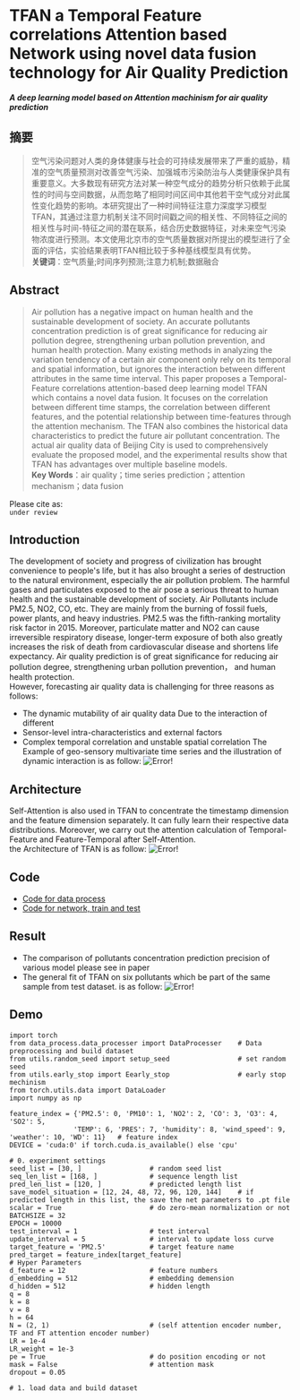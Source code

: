 # TFAN a Temporal Feature correlations Attention based Network using novel data fusion technology for Air Quality Prediction
***A deep learning model based on Attention machinism for air quality prediction***
## 摘要 
>空气污染问题对人类的身体健康与社会的可持续发展带来了严重的威胁，精准的空气质量预测对改善空气污染、加强城市污染防治与人类健康保护具有重要意义。大多数现有研究方法对某一种空气成分的趋势分析只依赖于此属性的时间与空间数据，从而忽略了相同时间区间中其他若干空气成分对此属性变化趋势的影响。本研究提出了一种时间特征注意力深度学习模型TFAN，其通过注意力机制关注不同时间戳之间的相关性、不同特征之间的相关性与时间-特征之间的潜在联系，结合历史数据特征，对未来空气污染物浓度进行预测。本文使用北京市的空气质量数据对所提出的模型进行了全面的评估，实验结果表明TFAN相比较于多种基线模型具有优势。\
>**关键词**：空气质量;时间序列预测;注意力机制;数据融合

## Abstract
>Air pollution has a negative impact on human health and the sustainable development of society. An accurate pollutants concentration prediction is of great significance for reducing air pollution degree, strengthening urban pollution prevention, and human health protection. Many existing methods in analyzing the variation tendency of a certain air component only rely on its temporal and spatial information, but ignores the interaction between different attributes in the same time interval. This paper proposes a Temporal-Feature correlations attention-based deep learning model TFAN which contains a novel data fusion. It focuses on the correlation between different time stamps, the correlation between different features, and the potential relationship between time-features through the attention mechanism. The TFAN also combines the historical data characteristics to predict the future air pollutant concentration. The actual air quality data of Beijing City is used to comprehensively evaluate the proposed model, and the experimental results show that TFAN has advantages over multiple baseline models. \
>**Key Words**：air quality；time series prediction；attention mechanism；data fusion

Please cite as:\
`under review`

## Introduction
The development of society and progress of civilization has  brought convenience to people's life, but it has also brought a series of destruction to the natural environment, especially the air pollution problem. The harmful gases and particulates exposed to the air pose a serious threat to human health and the sustainable development of society. Air Pollutants include PM2.5, NO2, CO, etc. They are mainly from the burning of fossil fuels, power plants, and heavy industries. PM2.5 was the fifth-ranking mortality risk factor in 2015. Moreover, particulate matter and NO2 can cause irreversible respiratory disease, longer-term exposure of both also greatly increases the risk of death from cardiovascular disease and shortens life expectancy. Air quality prediction is of great significance for reducing air pollution degree, strengthening urban pollution prevention， and human health protection.\
However, forecasting air quality data is challenging for three reasons as follows:
* The dynamic mutability of air quality data Due to the interaction of different
* Sensor-level intra-characteristics and external factors
* Complex temporal correlation and unstable spatial correlation
The Example of geo-sensory multivariate time series and the illustration of dynamic interaction is as follow:
![Error!](images/空气质量预测相关性_2.1.png)

## Architecture
Self-Attention is also used in TFAN to concentrate the timestamp dimension and the feature dimension separately. It can fully learn their respective data distributions. Moreover, we carry out the attention calculation of Temporal-Feature and Feature-Temporal after Self-Attention. \
the Architecture of TFAN is as follow:
![Error!](images/模型架构_4.png)

## Code
- [Code for data process](https://github.com/SY-Ma/TFAN-a-Temporal-Feature-correlations-Attention-based-Network-using-novel-data-fusion-technology-for/blob/main/data_process/data_processer.py)
- [Code for network, train and test](https://github.com/SY-Ma/TFAN-a-Temporal-Feature-correlations-Attention-based-Network-using-novel-data-fusion-technology-for/blob/main/model/OURS_TF_score.py)

## Result
- The comparison of pollutants concentration prediction precision of various model please see in paper
- The general fit of TFAN on six pollutants which be part of the same sample from test dataset. is as follow:
![Error!](images/line%20result%203.png)

## Demo
```
import torch
from data_process.data_processer import DataProcesser    # Data preprocessing and build dataset
from utils.random_seed import setup_seed                 # set random seed
from utils.early_stop import Eearly_stop                 # early stop mechinism
from torch.utils.data import DataLoader
import numpy as np

feature_index = {'PM2.5': 0, 'PM10': 1, 'NO2': 2, 'CO': 3, 'O3': 4, 'SO2': 5,
                'TEMP': 6, 'PRES': 7, 'humidity': 8, 'wind_speed': 9, 'weather': 10, 'WD': 11}   # feature index
DEVICE = 'cuda:0' if torch.cuda.is_available() else 'cpu'

# 0. experiment settings
seed_list = [30, ]                 # random seed list
seq_len_list = [168, ]             # sequence length list 
pred_len_list = [120, ]            # predicted length list
save_model_situation = [12, 24, 48, 72, 96, 120, 144]    # if predicted length in this list, the save the net parameters to .pt file
scalar = True                      # do zero-mean normalization or not
BATCHSIZE = 32
EPOCH = 10000
test_interval = 1                  # test interval
update_interval = 5                # interval to update loss curve
target_feature = 'PM2.5'           # target feature name
pred_target = feature_index[target_feature]
# Hyper Parameters
d_feature = 12                     # feature numbers
d_embedding = 512                  # embedding demension
d_hidden = 512                     # hidden length
q = 8
k = 8
v = 8
h = 64
N = (2, 1)                         # (self attention encoder number, TF and FT attention encoder number)
LR = 1e-4
LR_weight = 1e-3
pe = True                          # do position encoding or not
mask = False                       # attention mask
dropout = 0.05

# 1. load data and build dataset
```
